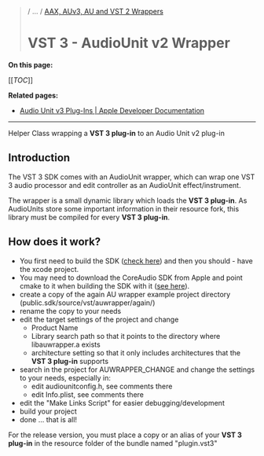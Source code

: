 >/ ... / [AAX, AUv3, AU and VST 2 Wrappers](../Wrappers/Index.md)
>
># VST 3 - AudioUnit v2 Wrapper

**On this page:**

[[_TOC_]]

**Related pages:**

- [Audio Unit v3 Plug-Ins | Apple Developer Documentation](https://developer.apple.com/documentation/audiotoolbox/audio_unit_v3_plug-ins?language=objc)

---

Helper Class wrapping a **VST 3 plug-in** to an Audio Unit v2 plug-in

## Introduction

The VST 3 SDK comes with an AudioUnit wrapper, which can wrap one VST 3 audio processor and edit controller as an AudioUnit effect/instrument.

The wrapper is a small dynamic library which loads the **VST 3 plug-in**. As AudioUnits store some important information in their resource fork, this library must be compiled for every **VST 3 plug-in**.

## How does it work?

- You first need to build the SDK ([check here](../../Tutorials/Building+the+examples+included+in+the+SDK.md)) and then you should - have the xcode project.
- You may need to download the CoreAudio SDK from Apple and point cmake to it when building the SDK with it ([see here](../../Tutorials/Using+cmake+for+building+plug-ins.md)).
- create a copy of the again AU wrapper example project directory (public.sdk/source/vst/auwrapper/again/)
- rename the copy to your needs
- edit the target settings of the project and change
  - Product Name
  - Library search path so that it points to the directory where libauwrapper.a exists
  - architecture setting so that it only includes architectures that the **VST 3 plug-in** supports
- search in the project for AUWRAPPER_CHANGE and change the settings to your needs, especially in:
  - edit audiounitconfig.h, see comments there
  - edit Info.plist, see comments there
- edit the "Make Links Script" for easier debugging/development
- build your project
- done ... that is all!

For the release version, you must place a copy or an alias of your **VST 3 plug-in** in the resource folder of the bundle named "plugin.vst3"
